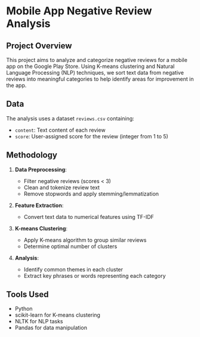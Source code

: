 # Mobile App Negative Review Analysis

## Project Overview

This project aims to analyze and categorize negative reviews for a mobile app on the Google Play Store. Using K-means clustering and Natural Language Processing (NLP) techniques, we sort text data from negative reviews into meaningful categories to help identify areas for improvement in the app.

## Data

The analysis uses a dataset `reviews.csv` containing:

- `content`: Text content of each review
- `score`: User-assigned score for the review (integer from 1 to 5)

## Methodology

1. **Data Preprocessing**: 
   - Filter negative reviews (scores < 3)
   - Clean and tokenize review text
   - Remove stopwords and apply stemming/lemmatization

2. **Feature Extraction**:
   - Convert text data to numerical features using TF-IDF

3. **K-means Clustering**:
   - Apply K-means algorithm to group similar reviews
   - Determine optimal number of clusters

4. **Analysis**:
   - Identify common themes in each cluster
   - Extract key phrases or words representing each category

## Tools Used

- Python
- scikit-learn for K-means clustering
- NLTK for NLP tasks
- Pandas for data manipulation

